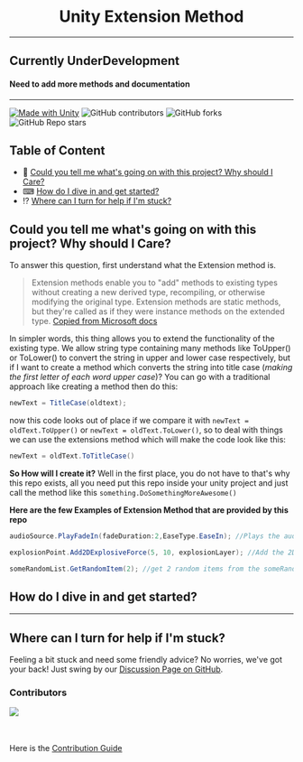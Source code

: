 <h1 align = "center">Unity Extension Method</h1>

***

## Currently UnderDevelopment 
#### Need to add more methods and documentation

***

[![Made with Unity](https://img.shields.io/badge/Made%20with-Unity-57b9d3.svg?style=flat&logo=unity)](https://unity3d.com) ![GitHub contributors](https://img.shields.io/github/contributors/fallenblood7080/Unity-Extension-Method) ![GitHub forks](https://img.shields.io/github/forks/fallenblood7080/Unity-Extension-Method) ![GitHub Repo stars](https://img.shields.io/github/stars/fallenblood7080/Unity-Extension-Method)





## Table of Content

 - 📃 [Could you tell me what's going on with this project? Why should I Care?](#Could-you-tell-me-whats-going-on-with-this-project-Why-should-I-Care)
 - ⌨ [How do I dive in and get started?](#how-do-i-dive-in-and-get-started)
 - ⁉ [Where can I turn for help if I'm stuck?](#where-can-i-turn-for-help-if-im-stuck)
 




## Could you tell me what's going on with this project? Why should I Care?

To answer this question, first understand what the Extension method is.

> Extension methods enable you to "add" methods to existing types
> without creating a new derived type, recompiling, or otherwise
> modifying the original type. Extension methods are static methods, but
> they're called as if they were instance methods on the extended type.
> [Copied from Microsoft docs](https://learn.microsoft.com/en-us/dotnet/csharp/programming-guide/classes-and-structs/extension-methods)

In simpler words, this thing allows you to extend the functionality of the existing type.
We allow string type containing many methods like ToUpper() or ToLower() to convert the string in upper and lower case respectively, but if I want to create a method which converts the string into title case (*making the first letter of each word upper case*)?
You can go with a traditional approach like creating a method then do this: 
```cs
newText = TitleCase(oldtext);
```
now this code looks out of place if we compare it with `newText = oldText.ToUpper()` or `newText = oldText.ToLower()`, so to deal with things we can use the extensions method which will make the code look like this:
```cs
newText = oldText.ToTitleCase()
```



**So How will I create it?**
Well in the first place, you do not have to that's why this repo exists, all you need put this repo inside your unity project and just call the method like this `something.DoSomethingMoreAwesome()`

**Here are the few Examples of Extension Method that are provided by this repo**
```cs
audioSource.PlayFadeIn(fadeDuration:2,EaseType.EaseIn); //Plays the audio with 2 sec fade in with ease in effect.
```
```cs
explosionPoint.Add2DExplosiveForce(5, 10, explosionLayer); //Add the 2D Explosion Force of 10 unit force with the radius of 5 units which will impact the object in explosionLayer at explosionPoint(Vector2)
```

```cs
someRandomList.GetRandomItem(2); //get 2 random items from the someRandomList
```

## How do I dive in and get started?
________________

## Where can I turn for help if I'm stuck?
Feeling a bit stuck and need some friendly advice? No worries, we've got your back! Just swing by our [Discussion Page on GitHub](https://github.com/fallenblood7080/Unity-Extension-Method/discussions).

### Contributors
<a href="https://github.com/fallenblood7080/Unity-Extension-Method/graphs/contributors">
  <img src="https://contrib.rocks/image?repo=fallenblood7080/Unity-Extension-Method" />
</a>
<br><br><br>

Here is the [Contribution Guide](https://github.com/fallenblood7080/Unity-Extension-Method/wiki/Contributions)
